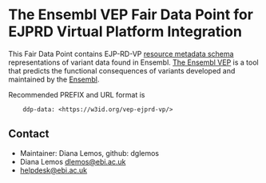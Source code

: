 # The Ensembl VEP Fair Data Point for EJPRD Virtual Platform Integration
This Fair Data Point contains EJP-RD-VP [resource metadata schema](https://github.com/ejp-rd-vp/resource-metadata-schema/tree/master) representations of variant data found in Ensembl. [The Ensembl VEP](https://www.ensembl.org/info/docs/tools/vep/) is a tool that predicts the functional consequences of variants developed and maintained by the [Ensembl](https://www.ensembl.org).

Recommended PREFIX and URL format is

        ddp-data: <https://w3id.org/vep-ejprd-vp/>

## Contact
- Maintainer: Diana Lemos, github: dglemos
- Diana Lemos dlemos@ebi.ac.uk
- helpdesk@ebi.ac.uk
